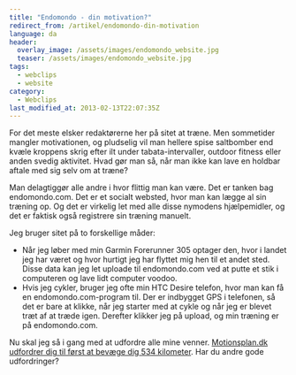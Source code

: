 ```yaml
---
title: "Endomondo - din motivation?"
redirect_from: /artikel/endomondo-din-motivation
language: da
header:
  overlay_image: /assets/images/endomondo_website.jpg
  teaser: /assets/images/endomondo_website.jpg
tags:
  - webclips
  - website
category:
  - Webclips
last_modified_at: 2013-02-13T22:07:35Z
---
```


For det meste elsker redaktørerne her på sitet at træne. Men sommetider mangler motivationen, og pludselig vil man hellere spise saltbomber end kvæle kroppens skrig efter ilt under tabata-intervaller, outdoor fitness eller anden svedig aktivitet. Hvad gør man så, når man ikke kan lave en holdbar aftale med sig selv om at træne?

Man delagtiggør alle andre i hvor flittig man kan være. Det er tanken bag endomondo.com. Det er et socialt websted, hvor man kan lægge al sin træning op. Og det er virkelig let med alle disse nymodens hjælpemidler, og det er faktisk også registrere sin træning manuelt.

Jeg bruger sitet på to forskellige måder:

- Når jeg løber med min Garmin Forerunner 305 optager den, hvor i landet jeg har været og hvor hurtigt jeg har flyttet mig hen til et andet sted. Disse data kan jeg let uploade til endomondo.com ved at putte et stik i computeren og lave lidt computer voodoo.
- Hvis jeg cykler, bruger jeg ofte min HTC Desire telefon, hvor man kan få en endomondo.com-program til. Der er indbygget GPS i telefonen, så det er bare at klikke, når jeg starter med at cykle og når jeg er blevet træt af at træde igen. Derefter klikker jeg på upload, og min træning er på endomondo.com.

Nu skal jeg så i gang med at udfordre alle mine venner. [Motionsplan.dk udfordrer dig til først at bevæge dig 534 kilometer](http://www.endomondo.com/challenge/vrUCXtNNo6k). Har du andre gode udfordringer?
